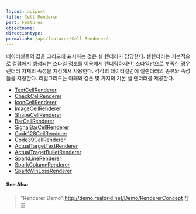 ```yaml
---
layout: apipost
title: Cell Renderer
part: Features
objectname: 
directiontype: 
permalink: /api/features/Cell Renderer/
---
```



데이터셀들의 값을 그리드에 표시하는 것은 셀 렌더러가 담당한다. 셀렌더러는 기본적으로 컬럼에서 생성되는 스타일 정보를 이용해서 렌더링하지만, 스타일만으로 부족한 경우 렌더러 자체의 속성을 지정해서 사용한다. 각각의 데이터컬럼에 셀렌더러의 종류와 속성들을 지정한다. 리얼그리드는 아래와 같은 몇 가지의 기본 셀 렌더러를 제공한다.

* [TextCellRenderer](/api/features/)
* [CheckCellRenderer](/api/features/)
* [IconCellRenderer](/api/features/)
* [ImageCellRenderer](/api/features/)
* [ShapeCellRenderer](/api/features/)
* [BarCellRenderer](/api/features/)
* [SignalBarCellRenderer](/api/features/)
* [Code128CellRenderer](/api/features/)
* [Code39CellRenderer](/api/features/)
* [ActualTargetTextRenderer](/api/features/)
* [ActualTragetBulletRenderer](/api/features/)
* [SparkLineRenderer](/api/features/)
* [SparkColumnRenderer](/api/features/)
* [SparkWinLossRenderer](/api/features/)

#### See Also
> "Renderer Demo":http://demo.realgrid.net/Demo/RendererConcept 참조
